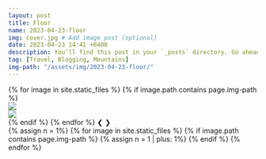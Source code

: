 ```yaml
---
layout: post
title: Floor
name: 2023-04-23-floor
img: cover.jpg # Add image post (optional)
date: 2023-04-23 14:41 +0400
description: You’ll find this post in your `_posts` directory. Go ahead and edit it and re-build the site to see your changes. # Add post description (optional)
tag: [Travel, Blogging, Mountains]
img-path: "/assets/img/2023-04-23-floor/"
---
```


<div class="slideshow-container">
    {% for image in site.static_files %}
    {% if image.path contains page.img-path %}
    <div class="mySlides fade">
        <img src="{{ image.path }}" onclick="zoomIn(this)" class="zoomable">
    </div>
    <div class="overlay" onclick="zoomOut()">
        <img src="{{ image.path }}">
    </div>
    {% endif %}
    {% endfor %}
    <!-- Next and previous buttons -->
    <a class="prev" onclick="plusSlides(-1)"><span>&#10094;</span></a>
    <a class="next" onclick="plusSlides(1)"><span>&#10095;</span></a>
</div>


<div class="slideshow-dots" >
    {% assign n = 1%}
    {% for image in site.static_files %}
    {% if image.path contains page.img-path %}
    <span class="dot" onclick="currentSlide({{ n }})"></span>
    {% assign n = 1 | plus: 1%}
    {% endif %}
    {% endfor %}
</div>

